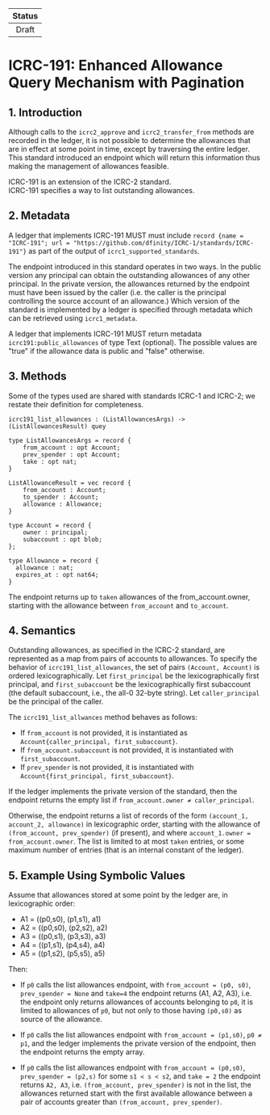 | Status |
|:------:|
|Draft|

# ICRC-191: Enhanced Allowance Query Mechanism with Pagination

## 1. Introduction

Although calls to the `icrc2_approve` and `icrc2_transfer_from` methods are recorded in the ledger, it is not possible to determine the allowances that are in effect at some point in time, except by traversing the entire ledger.  This standard introduced an endpoint which will return this information thus making the management of allowances feasible.

ICRC-191 is an extension of the ICRC-2 standard.  
ICRC-191 specifies a way to list outstanding allowances.


## 2. Metadata

A ledger that implements ICRC-191 MUST must include `record {name = "ICRC-191"; url = "https://github.com/dfinity/ICRC-1/standards/ICRC-191"}` as part of the output of `icrc1_supported_standards`.

The endpoint introduced in this standard operates in two ways.  In the public version any principal can obtain the outstanding allowances of any other principal. In the private version, the allowances returned by the endpoint must have been issued by the caller (i.e. the caller is the principal controlling the source account of an allowance.)
Which version of the standard is implemented by a ledger is specified through metadata which can be retrieved using `icrc1_metadata`.

A ledger that implements ICRC-191 MUST return metadata `icrc191:public_allowances` of type Text (optional). The possible values are "true" if the allowance data is public and "false" otherwise.


## 3. Methods

Some of the types used are shared with standards ICRC-1 and ICRC-2; we restate their definition for completeness.

```candid
icrc191_list_allowances : (ListAllowancesArgs) -> (ListAllowancesResult) quey

type ListAllowancesArgs = record {
    from_account : opt Account;
    prev_spender : opt Account;
    take : opt nat;
}

ListAllowanceResult = vec record {
    from_account : Account;
    to_spender : Account;
    allowance : Allowance;
}

type Account = record {
    owner : principal;
    subaccount : opt blob;
};

type Allowance = record {
  allowance : nat;
  expires_at : opt nat64;
}
```

The endpoint returns up to `taken` allowances of the from_account.owner, starting with the allowance between `from_account` and `to_account`.


## 4. Semantics

Outstanding allowances, as specified in the ICRC-2 standard, are represented as a map from pairs of accounts to allowances. To specify the behavior of `icrc191_list_allowances`, the set of pairs `(Account, Account)` is ordered lexicographically. Let `first_principal` be the lexicographically first principal, and `first_subaccount` be the lexicographically first subaccount (the default subaccount, i.e., the all-0 32-byte string). Let `caller_principal` be the principal of the caller.

The `icrc191_list_allwances` method behaves as follows:

* If `from_account` is not provided, it is instantiated as `Account{caller_principal, first_subaccount}`.  
* If `from_account.subaccount` is not provided, it is instantiated with `first_subaccount`.
* If `prev_spender` is not provided, it is instantiated with `Account{first_principal, first_subaccount}`.

If the ledger implements the private version of the standard, then the endpoint returns the empty list if `from_account.owner ≠ caller_principal`.

Otherwise, the endpoint returns a list of records of the form `(account_1, account_2, allowance)` in lexicographic order, starting with the allowance of `(from_account, prev_spender)` (if present), and where `account_1.owner = from_account.owner`. The list is limited to at most `taken` entries, or some maximum number of entries (that is an internal constant of the ledger).



## 5. Example Using Symbolic Values

Assume that allowances stored at some point by the ledger are, in lexicographic order:

- A1 = ((p0,s0), (p1,s1), a1)
- A2 = ((p0,s0), (p2,s2), a2)
- A3 = ((p0,s1), (p3,s3), a3)
- A4 = ((p1,s1), (p4,s4), a4)
- A5 = ((p1,s2), (p5,s5), a5)

Then:

- If `p0` calls the list allowances endpoint, with `from_account = (p0, s0)`, `prev_spender = None` and `take=4` the endpoint returns (A1, A2, A3), i.e. the endpoint only returns allowances of accounts belonging to `p0`, it is limited to allowances of `p0`, but not only to those having `(p0,s0)` as source of the allowance.

- If `p0` calls the list allowances endpoint with `from_account = (p1,s0)`, `p0 ≠ p1`, and the ledger implements the private version of the endpoint, then the endpoint returns the empty array.

- If `p0` calls the list allowances endpoint with `from_account = (p0,s0)`, `prev_spender = (p2,s)` for some `s1 < s < s2`, and `take = 2` the endpoint returns `A2, A3`, i.e. `(from_account, prev_spender)` is not in the list, the allowances returned start with the first available allowance between a pair of accounts greater than `(from_account, prev_spender)`.
